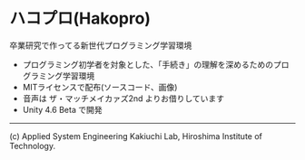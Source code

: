 ハコプロ(Hakopro)
==================

卒業研究で作ってる新世代プログラミング学習環境

* プログラミング初学者を対象とした、「手続き」の理解を深めるためのプログラミング学習環境
* MITライセンスで配布(ソースコード、画像)
* 音声は ザ・マッチメイカァズ2nd よりお借りしています
* Unity 4.6 Beta で開発

- - -
(c) Applied System Engineering Kakiuchi Lab, Hiroshima Institute of Technology.

